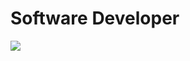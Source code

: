 # Software Developer
[![](https://skillicons.dev/icons?i=bash,c,cpp,go,java,python,javascript,typescript,next,vim,vscode,linux,github,docker,aws)](https://skillicons.dev)
